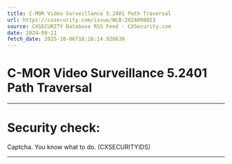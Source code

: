 ```yaml
---
title: C-MOR Video Surveillance 5.2401 Path Traversal
url: https://cxsecurity.com/issue/WLB-2024090023
source: CXSECURITY Database RSS Feed - CXSecurity.com
date: 2024-09-11
fetch_date: 2025-10-06T18:26:14.926630
---
```


# C-MOR Video Surveillance 5.2401 Path Traversal

---

# Security check:

Captcha. You know what to do. (CXSECURITYIDS)

---